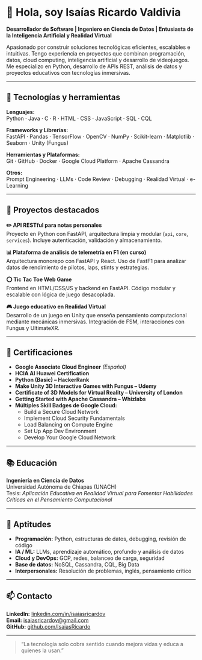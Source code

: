 # 👋 Hola, soy Isaías Ricardo Valdivia

**Desarrollador de Software | Ingeniero en Ciencia de Datos | Entusiasta de la Inteligencia Artificial y Realidad Virtual**

Apasionado por construir soluciones tecnológicas eficientes, escalables e intuitivas. Tengo experiencia en proyectos que combinan programación, datos, cloud computing, inteligencia artificial y desarrollo de videojuegos. Me especializo en Python, desarrollo de APIs REST, análisis de datos y proyectos educativos con tecnologías inmersivas.

---

## 🧰 Tecnologías y herramientas

**Lenguajes:**  
Python · Java · C · R · HTML · CSS · JavaScript · SQL · CQL

**Frameworks y Librerías:**  
FastAPI · Pandas · TensorFlow · OpenCV · NumPy · Scikit-learn · Matplotlib · Seaborn · Unity (Fungus)

**Herramientas y Plataformas:**  
Git · GitHub · Docker · Google Cloud Platform · Apache Cassandra

**Otros:**  
Prompt Engineering · LLMs · Code Review · Debugging · Realidad Virtual · e-Learning

---

## 🚀 Proyectos destacados

**✏️ API RESTful para notas personales**  
Proyecto en Python con FastAPI, arquitectura limpia y modular (`api`, `core`, `services`). Incluye autenticación, validación y almacenamiento.

**📊 Plataforma de análisis de telemetría en F1 (en curso)**  
Arquitectura monorepo con FastAPI y React. Uso de FastF1 para analizar datos de rendimiento de pilotos, laps, stints y estrategias.

**⭕ Tic Tac Toe Web Game**  
Frontend en HTML/CSS/JS y backend en FastAPI. Código modular y escalable con lógica de juego desacoplada.

**🎮 Juego educativo en Realidad Virtual**  
Desarrollo de un juego en Unity que enseña pensamiento computacional mediante mecánicas inmersivas. Integración de FSM, interacciones con Fungus y UltimateXR.

---

## 📜 Certificaciones

- **Google Associate Cloud Engineer** *(Español)*
- **HCIA AI Huawei Certification**
- **Python (Basic) – HackerRank**
- **Make Unity 3D Interactive Games with Fungus – Udemy**
- **Certificate of 3D Models for Virtual Reality – University of London**
- **Getting Started with Apache Cassandra – Whizlabs**
- **Múltiples Skill Badges de Google Cloud:**
  - Build a Secure Cloud Network
  - Implement Cloud Security Fundamentals
  - Load Balancing on Compute Engine
  - Set Up App Dev Environment
  - Develop Your Google Cloud Network

---

## 📚 Educación

**Ingeniería en Ciencia de Datos**  
Universidad Autónoma de Chiapas (UNACH)  
Tesis: *Aplicación Educativa en Realidad Virtual para Fomentar Habilidades Críticas en el Pensamiento Computacional*

---

## 🧠 Aptitudes

- **Programación:** Python, estructuras de datos, debugging, revisión de código  
- **IA / ML:** LLMs, aprendizaje automático, profundo y análisis de datos  
- **Cloud y DevOps:** GCP, redes, balanceo de carga, seguridad  
- **Base de datos:** NoSQL, Cassandra, CQL, Big Data  
- **Interpersonales:** Resolución de problemas, inglés, pensamiento crítico

---

## 📫 Contacto

**LinkedIn:** [linkedin.com/in/isaiasricardov](https://www.linkedin.com/in/isaiasricardov)  
**Email:** isaiasricardov@gmail.com  
**GitHub:** [github.com/IsaiasRicardo](https://github.com/IsaiasRVH2)

---

> “La tecnología solo cobra sentido cuando mejora vidas y educa a quienes la usan.”

